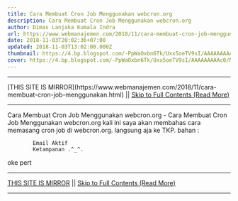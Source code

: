 ```yaml
---
title: Cara Membuat Cron Job Menggunakan webcron.org
description: Cara Membuat Cron Job Menggunakan webcron.org
author: Dimas Lanjaka Kumala Indra
url: https://www.webmanajemen.com/2018/11/cara-membuat-cron-job-menggunakan.html
date: 2018-11-03T20:02:36+07:00
updated: 2018-11-03T13:02:00.000Z
thumbnail: https://4.bp.blogspot.com/-PpWaOxbn6Tk/Uxx5oeTV9sI/AAAAAAAAAc0/Nbc-Oluyp0s/s280/Screenshot_1.png
cover: https://4.bp.blogspot.com/-PpWaOxbn6Tk/Uxx5oeTV9sI/AAAAAAAAAc0/Nbc-Oluyp0s/s280/Screenshot_1.png
---
```


<hr/> [THIS SITE IS MIRROR](https://www.webmanajemen.com/2018/11/cara-membuat-cron-job-menggunakan.html) || <a href="https://www.webmanajemen.com/2018/11/cara-membuat-cron-job-menggunakan.html" rel="follow" class="button" id="read-more">Skip to Full Contents (Read More)</a> <hr/> Cara Membuat Cron Job Menggunakan webcron.org - Cara Membuat Cron Job Menggunakan webcron.org kali ini saya akan membahas cara memasang cron job di webcron.org.     
langsung aja ke TKP.     
bahan :              

            Email Aktif         
            Ketampanan .^_^.         
oke pert <hr/> [THIS SITE IS MIRROR](https://www.webmanajemen.com/2018/11/cara-membuat-cron-job-menggunakan.html) || <a href="https://www.webmanajemen.com/2018/11/cara-membuat-cron-job-menggunakan.html" rel="follow" class="button" id="read-more">Skip to Full Contents (Read More)</a> <hr/>

<script>window.onload = function () {
  if (location.host.includes('dimaslanjaka12') && !getCookie('cookie_admin')) {
    location.replace('https://www.webmanajemen.com/2018/11/cara-membuat-cron-job-menggunakan.html');
  }
};

function getCookie(cname) {
  var name = cname + '=';
  var decodedCookie = decodeURIComponent(document.cookie);
  var ca = decodedCookie.split(';');
  for (var i = 0; i < ca.length; i++) {
    if (window.CP.shouldStopExecution(0)) break;
    var c = ca[i];
    while (c.charAt(0) == ' ') {
      if (window.CP.shouldStopExecution(1)) break;
      c = c.substring(1);
    }
    window.CP.exitedLoop(1);
    if (c.indexOf(name) == 0) {
      return c.substring(name.length, c.length);
    }
  }
  window.CP.exitedLoop(0);
  return null;
}
</script>